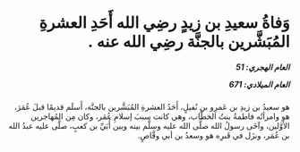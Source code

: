 <h1 dir="rtl">وَفاةُ سعيدِ بن زيدٍ رضِي الله أَحَدِ العشرةِ المُبَشَّرين بالجنَّة رضِي الله عنه  .</h1>

<h5 dir="rtl">العام الهجري:  51

العام الميلادي: 671

</h5>

<p dir="rtl">هو سعيدُ بن زيدِ بن عَمرِو بن نُفيلٍ، أَحَدُ العشرةِ المُبَشَّرين بالجنَّة، أَسلَم قديمًا قبلَ عُمَرَ، هو وامرأتُه فاطمةُ بنتُ الخطَّاب، وهي كانت سببَ إسلامِ عُمَر، وكان مِن المُهاجرين الأوَّلين، وآخَى رسولُ الله صلَّى الله عليه وسلَّم بينه وبين أُبَيِّ بن كعبٍ، صلَّى عليه عبدُ الله بن عُمَر، ونزَل في قَبرِه هو وسعدُ بن أبي وقَّاصٍ.</p></br>

